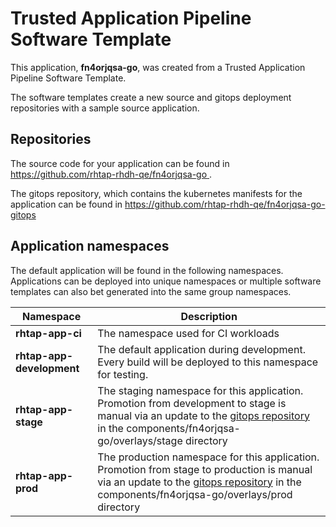# Trusted Application Pipeline Software Template

This application, **fn4orjqsa-go**, was created from a Trusted Application Pipeline Software Template.

The software templates create a new source and gitops deployment repositories with a sample source application. 

## Repositories

The source code for your application can be found in [https://github.com/rhtap-rhdh-qe/fn4orjqsa-go ](https://github.com/rhtap-rhdh-qe/fn4orjqsa-go ).
 
The gitops repository, which contains the kubernetes manifests for the application can be found in 
[https://github.com/rhtap-rhdh-qe/fn4orjqsa-go-gitops ](https://github.com/rhtap-rhdh-qe/fn4orjqsa-go-gitops ) 

## Application namespaces 

The default application will be found in the following namespaces. Applications can be deployed into unique namespaces or multiple software templates can also bet generated into the same group namespaces.  

|  Namespace   |  Description   |  
| -------- | -------- |
| **rhtap-app-ci** | The namespace used for CI workloads |
| **rhtap-app-development** | The default application during development. Every build will be deployed to this namespace for testing. |
| **rhtap-app-stage** | The staging namespace for this application. Promotion from development to stage is manual via an update to the [gitops repository](https://github.com/rhtap-rhdh-qe/fn4orjqsa-go-gitops ) in the components/fn4orjqsa-go/overlays/stage directory |
| **rhtap-app-prod** | The production namespace for this application. Promotion from stage to production is manual via an update to the [gitops repository](https://github.com/rhtap-rhdh-qe/fn4orjqsa-go-gitops ) in the components/fn4orjqsa-go/overlays/prod directory |